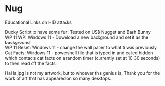 # Nug
Educational Links on HID attacks

Ducky Script to have some fun: Tested on USB Nugget and Bash Bunny  
WP 11 WP: Windows 11 - Download a new background and set it as the background  
WP 11 Reset: Windows 11 - change the wall paper to what ti was previously  
Cat Facts: Windows 11 - powershell file that is typed in and called hidden which contacts cat facts on a random timer (currently set at 10-30 seconds) to then read off the facts  


HaHa.jpg is not my artwork, but to whoever this genius is, Thank you for the work of art that has appeared on so many desktops.
